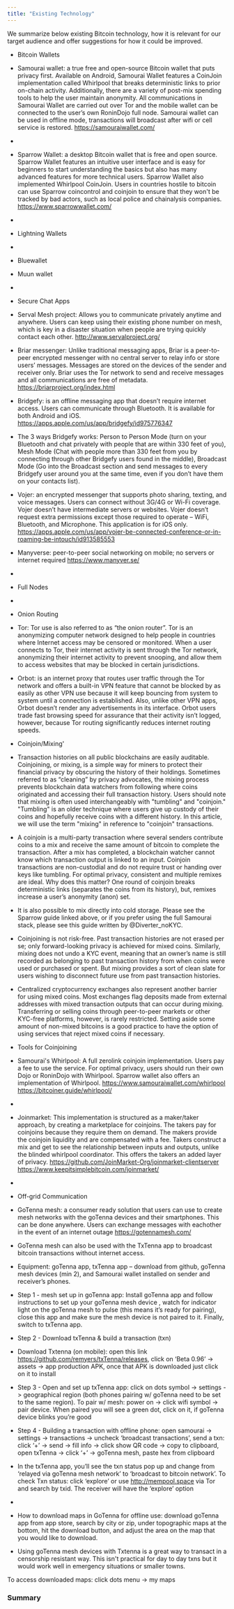 ```yaml
---
title: "Existing Technology"
---
```


We summarize below existing Bitcoin technology, how it is relevant for our target audience and offer suggestions for how it could be improved.

* Bitcoin Wallets
* Samourai wallet: a true free and open-source Bitcoin wallet that puts privacy first. Available on Android, Samourai Wallet features a CoinJoin implementation called Whirlpool that breaks deterministic links to prior on-chain activity. Additionally, there are a variety of post-mix spending tools to help the user maintain anonymity. All communications in Samourai Wallet are carried out over Tor and the mobile wallet can be connected to the user’s own RoninDojo full node. Samourai wallet can be used in offline mode, transactions will broadcast after wifi or cell service is restored. https://samouraiwallet.com/
*
* Sparrow Wallet: a desktop Bitcoin wallet that is free and open source. Sparrow Wallet features an intuitive user interface and is easy for beginners to start understanding the basics but also has many advanced features for more technical users. Sparrow Wallet also implemented Whirlpool CoinJoin. Users in countries hostile to bitcoin can use Sparrow coincontrol and coinjoin to ensure that they won't be tracked by bad actors, such as local police and chainalysis companies. https://www.sparrowwallet.com/ 
* 
* Lightning Wallets
* 
* Bluewallet
* Muun wallet
* 
* Secure Chat Apps
* Serval Mesh project: Allows you to communicate privately anytime and anywhere. Users can keep using their existing phone number on mesh, which is key in a disaster situation when people are trying quickly contact each other. http://www.servalproject.org/ 
* Briar messenger: Unlike traditional messaging apps, Briar is a peer-to-peer encrypted messenger with no central server to relay info or store users’ messages. Messages are stored on the devices of the sender and receiver only. Briar uses the Tor network to send and receive messages and all communications are free of metadata. https://briarproject.org/index.html
* Bridgefy: is an offline messaging app that doesn’t require internet access. Users can communicate through Bluetooth. It is available for both Android and iOS. https://apps.apple.com/us/app/bridgefy/id975776347
* The 3 ways Bridgefy works: Person to Person Mode (turn on your Bluetooth and chat privately with people that are within 330 feet of you), Mesh Mode (Chat with people more than 330 feet from you by connecting through other Bridgefy users found in the middle), Broadcast Mode (Go into the Broadcast section and send messages to every Bridgefy user around you at the same time, even if you don’t have them on your contacts list).
* Vojer: an encrypted messenger that supports photo sharing, texting, and voice messages. Users can connect without 3G/4G or Wi-Fi coverage. Vojer doesn’t have intermediate servers or websites. Vojer doesn’t request extra permissions except those required to operate – WiFi, Bluetooth, and Microphone. This application is for iOS only. https://apps.apple.com/us/app/vojer-be-connected-conference-or-in-roaming-be-intouch/id913585553
* Manyverse: peer-to-peer social networking on mobile; no servers or internet required https://www.manyver.se/ 
* 
* Full Nodes
* 
* Onion Routing
* Tor: Tor use is also referred to as “the onion router”. Tor is an anonymizing computer network designed to help people in countries where Internet access may be censored or monitored. When a user connects to Tor, their internet activity is sent through the Tor network, anonymizing their internet activity to prevent snooping, and allow them to access websites that may be blocked in certain jurisdictions.
* Orbot: is an internet proxy that routes user traffic through the Tor network and offers a built-in VPN feature that cannot be blocked by as easily as other VPN use because it will keep bouncing from system to system until a connection is established. Also, unlike other VPN apps, Orbot doesn’t render any advertisements in its interface. Orbot users trade fast browsing speed for assurance that their activity isn’t logged, however, because Tor routing significantly reduces internet routing speeds. 

* Coinjoin/Mixing'
* Transaction histories on all public blockchains are easily auditable. Coinjoining, or mixing, is a simple way for miners to protect their financial privacy by obscuring the history of their holdings. Sometimes referred to as “cleaning” by privacy advocates, the mixing process prevents blockchain data watchers from following where coins originated and accessing their full transaction history. Users should note that mixing is often used interchangeably with "tumbling" and "coinjoin." "Tumbling" is an older technique where users give up custody of their coins and hopefully receive coins with a different history. In this article, we will use the term "mixing" in reference to "coinjoin" transactions.
* A coinjoin is a multi-party transaction where several senders contribute coins to a mix and receive the same amount of bitcoin to complete the transaction. After a mix has completed, a blockchain watcher cannot know which transaction output is linked to an input. Coinjoin transactions are non-custodial and do not require trust or handing over keys like tumbling.
For optimal privacy, consistent and multiple remixes are ideal. Why does this matter? One round of coinjoin breaks deterministic links (separates the coins from its history), but, remixes increase a user’s anonymity (anon) set. 
* It is also possible to mix directly into cold storage. Please see the Sparrow guide linked above, or if you prefer using the full Samourai stack, please see this guide written by @Diverter_noKYC.
* Coinjoining is not risk-free. Past transaction histories are not erased per se; only forward-looking privacy is achieved for mixed coins. Similarly, mixing does not undo a KYC event, meaning that an owner’s name is still recorded as belonging to past transaction history from when coins were used or purchased or spent. But mixing provides a sort of clean slate for users wishing to disconnect future use from past transaction histories. 
* Centralized cryptocurrency exchanges also represent another barrier for using mixed coins. Most exchanges flag deposits made from external addresses with mixed transaction outputs that can occur during mixing. Transferring or selling coins through peer-to-peer markets or other KYC-free platforms, however, is rarely restricted. Setting aside some amount of non-mixed bitcoins is a good practice to have the option of using services that reject mixed coins if necessary.

* Tools for Coinjoining

* Samourai's Whirlpool: A full zerolink coinjoin implementation. Users pay a fee to use the service. For optimal privacy, users should run their own Dojo or RoninDojo with Whirlpool.  Sparrow wallet also offers an implementation of Whirlpool. https://www.samouraiwallet.com/whirlpool https://bitcoiner.guide/whirlpool/
*
* Joinmarket: This implementation is structured as a maker/taker approach, by creating a marketplace for coinjoins. The takers pay for coinjoins because they require them on demand. The makers provide the coinjoin liquidity and are compensated with a fee. Takers construct a mix and get to see the relationship between inputs and outputs, unlike the blinded whirlpool coordinator. This offers the takers an added layer of privacy. https://github.com/JoinMarket-Org/joinmarket-clientserver https://www.keepitsimplebitcoin.com/joinmarket/ 
*
* Off-grid Communication

* GoTenna mesh: a consumer ready solution that users can use to create mesh networks with the goTenna devices and their smartphones. This can be done anywhere. Users can exchange messages with eachother in the event of an internet outage https://gotennamesh.com/
* GoTenna mesh can also be used with the TxTenna app to broadcast bitcoin transactions without internet access. 
* Equipment: goTenna app, txTenna app – download from github, goTenna mesh devices (min 2), and Samourai wallet installed on sender and receiver’s phones.
* Step 1 - mesh set up in goTenna app: Install goTenna app and follow instructions to set up your goTenna mesh device , watch for indicator light on the goTenna mesh to pulse (this means it’s ready for pairing), close this app and make sure the mesh device is not paired to it. Finally, switch to txTenna app.
* Step 2 - Download txTenna & build a transaction (txn)
* Download Txtenna (on mobile): open this link https://github.com/remyers/txTenna/releases, click on ‘Beta 0.96’ -> assets -> app production APK, once that APK is downloaded just click on it to install
* Step 3 - Open and set up txTenna app: click on dots symbol -> settings -> geographical region (both phones pairing w/ goTenna need to be set to the same region). To pair w/ mesh: power on -> click wifi symbol -> pair device. When paired you will see a green dot, click on it, if goTenna device blinks you’re good
* Step 4 - Building a transaction with offline phone: open samourai -> settings -> transactions -> uncheck ‘broadcast transactions’, send a txn: click ‘+’ -> send -> fill info -> click show QR code -> copy to clipboard, open txTenna -> click ‘+’ -> goTenna mesh, paste hex from clipboard
* In the txTenna app, you’ll see the txn status pop up and change from ‘relayed via goTenna mesh network’ to ‘broadcast to bitcoin network’. To check Txn status: click ‘explore’ or use http://mempool.space via Tor and search by txid. The receiver will have the ‘explore’ option
*
* How to download maps in GoTenna for offline use: download goTenna app from app store, search by city or zip, under topographic maps at the bottom, hit the download button, and adjust the area on the map that you would like to download.
* Using goTenna mesh devices with Txtenna is a great way to transact in a censorship resistant way. This isn't practical for day to day txns but it would work well in emergency situations or smaller towns. 

To access downloaded maps: click dots menu -> my maps

### Summary
